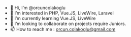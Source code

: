 - 👋 Hi, I’m @orcuncolakoglu
- 👀 I’m interested in PHP, Vue.JS, LiveWire, Laravel
- 🌱 I’m currently learning Vue.JS, LiveWire
- 💞️ I’m looking to collaborate on projects require Juniors.
- 📫 How to reach me : orcun.colakoglu@gmail.com
